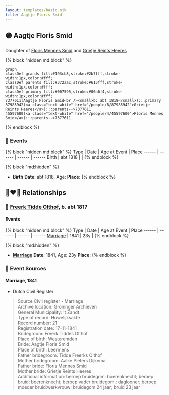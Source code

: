 ```yaml
---
layout: templates/basic.njk
title: Aagtje Floris Smid
---
```

## 🟣 Aagtje Floris Smid

Daughter of [Floris Mennes Smid](/people/4/45597600) and [Grietje Reints Heeres](/people/8/87985942)

{% block "hidden md:block" %}
```mermaid
graph
classDef grands fill:#193cb8,stroke:#2b7fff,stroke-width:1px,color:#fff;
classDef parents fill:#372aac,stroke:#615fff,stroke-width:1px,color:#fff;
classDef primary fill:#007595,stroke:#00a6f4,stroke-width:1px,color:#fff;
7377611(Aagtje Floris Smid<br /><small>b: abt 1818</small>):::primary
87985942(<a class="text-white" href="/people/8/87985942">Grietje Reints Heeres</a>):::parents-->7377611
45597600(<a class="text-white" href="/people/4/45597600">Floris Mennes Smid</a>):::parents-->7377611
```
{% endblock %}

### 📆 Events

{% block "hidden md:block" %}
Type | Date | Age at Event | Place
------ | ------ | ------ | ------
Birth | abt 1818 |  |
{% endblock %}

{% block "md:hidden" %}
- **Birth**
**Date**: abt 1818, Age:
**Place**:
{% endblock %}

## 👩‍❤️‍👨 Relationships

### 🔵 [Freerk Tidde Olthof](/people/1/17887459), b. abt 1817

#### Events

{% block "hidden md:block" %}
Type | Date | Age at Event | Place
------ | ------ | ------ | ------
[Marriage](#event-family-0-event-0) | 1841 | 23y |
{% endblock %}

{% block "md:hidden" %}
- **[Marriage](#event-family-0-event-0)**
**Date**: 1841, Age: 23y
**Place**:
{% endblock %}

### 📰 Event Sources

#### <a id="event-family-0-event-0"></a> Marriage, 1841
* Dutch Civil Register
>   
  > Source Civil register - Marriage  
  > Archive location: Groninger Archieven  
  > General Municipality: 't Zandt  
  > Type of record: Huwelijksakte  
  > Record number: 21  
  > Registration date: 17-11-1841  
  > Bridegroom: Freerk Tiddes Olthof  
  > Place of birth: Westeremden  
  > Bride: Aagtje Floris Smid  
  > Place of birth: Leermens  
  > Father bridegroom: Tidde Freerks Olthof  
  > Mother bridegroom: Aalke Pieters Dijkema  
  > Father bride: Floris Mennes Smid  
  > Mother bride: Grietje Reints Heeres  
  > Additional information: beroep bruidegom: boerenknecht; beroep bruid: boerenknecht; beroep vader bruidegom.: daglooner; beroep moeder bruid:werkvrouw; bruidegom 24 jaar; bruid 23 jaar